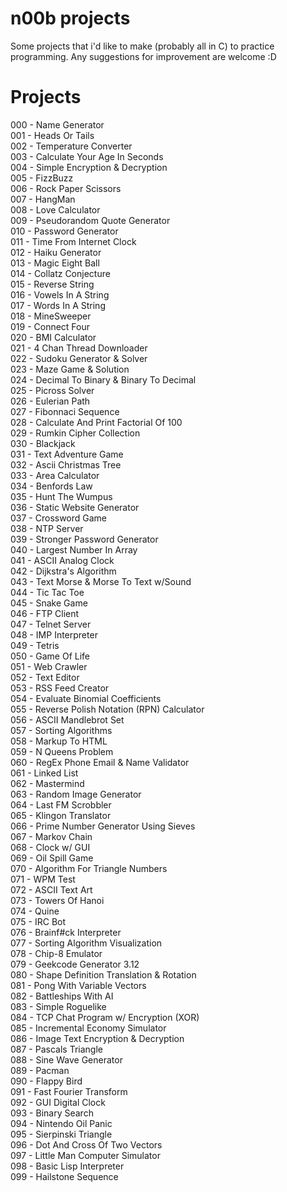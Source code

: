 # n00b projects

Some projects that i'd like to make (probably all in C) to practice programming. Any suggestions for improvement are welcome :D

# Projects

000 - Name Generator <br>
001 - Heads Or Tails <br>
002 - Temperature Converter <br>
003 - Calculate Your Age In Seconds <br>
004 - Simple Encryption & Decryption <br>
005 - FizzBuzz <br>
006 - Rock Paper Scissors <br>
007 - HangMan <br>
008 - Love Calculator <br>
009 - Pseudorandom Quote Generator <br>
010 - Password Generator <br>
011 - Time From Internet Clock <br>
012 - Haiku Generator <br>
013 - Magic Eight Ball <br>
014 - Collatz Conjecture <br>
015 - Reverse String <br>
016 - Vowels In A String <br>
017 - Words In A String <br>
018 - MineSweeper <br>
019 - Connect Four <br>
020 - BMI Calculator <br>
021 - 4 Chan Thread Downloader <br>
022 - Sudoku Generator & Solver <br>
023 - Maze Game & Solution <br>
024 - Decimal To Binary & Binary To Decimal <br>
025 - Picross Solver <br>
026 - Eulerian Path <br>
027 - Fibonnaci Sequence <br>
028 - Calculate And Print Factorial Of 100 <br>
029 - Rumkin Cipher Collection <br>
030 - Blackjack <br>
031 - Text Adventure Game <br>
032 - Ascii Christmas Tree <br>
033 - Area Calculator <br>
034 - Benfords Law <br>
035 - Hunt The Wumpus <br>
036 - Static Website Generator <br>
037 - Crossword Game <br>
038 - NTP Server <br>
039 - Stronger Password Generator <br>
040 - Largest Number In Array <br>
041 - ASCII Analog Clock <br>
042 - Dijkstra's Algorithm <br>
043 - Text Morse & Morse To Text w/Sound <br>
044 - Tic Tac Toe <br>
045 - Snake Game <br>
046 - FTP Client <br>
047 - Telnet Server <br>
048 - IMP Interpreter <br>
049 - Tetris <br>
050 - Game Of Life <br>
051 - Web Crawler <br>
052 - Text Editor <br>
053 - RSS Feed Creator <br>
054 - Evaluate Binomial Coefficients <br>
055 - Reverse Polish Notation (RPN) Calculator <br>
056 - ASCII Mandlebrot Set <br>
057 - Sorting Algorithms <br>
058 - Markup To HTML <br>
059 - N Queens Problem <br>
060 - RegEx Phone Email & Name Validator <br>
061 - Linked List <br>
062 - Mastermind <br>
063 - Random Image Generator <br>
064 - Last FM Scrobbler <br>
065 - Klingon Translator <br>
066 - Prime Number Generator Using Sieves <br>
067 - Markov Chain <br>
068 - Clock w/ GUI <br>
069 - Oil Spill Game <br>
070 - Algorithm For Triangle Numbers <br>
071 - WPM Test <br>
072 - ASCII Text Art <br>
073 - Towers Of Hanoi <br>
074 - Quine <br>
075 - IRC Bot <br>
076 - Brainf#ck Interpreter <br>
077 - Sorting Algorithm Visualization <br>
078 - Chip-8 Emulator <br>
079 - Geekcode Generator 3.12 <br>
080 - Shape Definition Translation & Rotation <br>
081 - Pong With Variable Vectors <br>
082 - Battleships With AI <br>
083 - Simple Roguelike <br>
084 - TCP Chat Program w/ Encryption (XOR) <br>
085 - Incremental Economy Simulator <br>
086 - Image Text Encryption & Decryption <br>
087 - Pascals Triangle <br>
088 - Sine Wave Generator <br>
089 - Pacman <br>
090 - Flappy Bird <br>
091 - Fast Fourier Transform <br>
092 - GUI Digital Clock <br>
093 - Binary Search <br>
094 - Nintendo Oil Panic <br>
095 - Sierpinski Triangle <br>
096 - Dot And Cross Of Two Vectors <br>
097 - Little Man Computer Simulator <br>
098 - Basic Lisp Interpreter <br>
099 - Hailstone Sequence <br>
